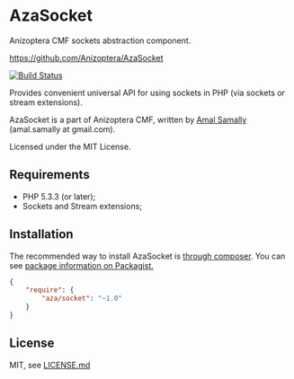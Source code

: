 AzaSocket
=========

Anizoptera CMF sockets abstraction component.

https://github.com/Anizoptera/AzaSocket

[![Build Status](https://secure.travis-ci.org/Anizoptera/AzaSocket.png?branch=master)](http://travis-ci.org/Anizoptera/AzaSocket)

Provides convenient universal API for using sockets in PHP (via sockets or stream extensions).

AzaSocket is a part of Anizoptera CMF, written by [Amal Samally](http://azagroup.ru/#amal) (amal.samally at gmail.com).

Licensed under the MIT License.


Requirements
------------

* PHP 5.3.3 (or later);
* Sockets and Stream extensions;


Installation
------------

The recommended way to install AzaSocket is [through composer](http://getcomposer.org).
You can see [package information on Packagist.](https://packagist.org/packages/aza/socket)

```JSON
{
	"require": {
		"aza/socket": "~1.0"
	}
}
```


License
-------

MIT, see [LICENSE.md](LICENSE.md)
